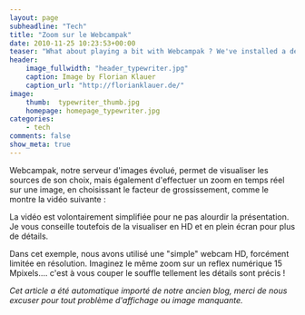 ```yaml
---
layout: page
subheadline: "Tech"
title: "Zoom sur le Webcampak"
date: 2010-11-25 10:23:53+00:00
teaser: "What about playing a bit with Webcampak ? We've installed a demo version of the viewer interface on one of our Webcampak. You will only get limited access (no modifications allowed) but it should give you a first inside view of the system."
header:
    image_fullwidth: "header_typewriter.jpg"
    caption: Image by Florian Klauer
    caption_url: "http://florianklauer.de/"
image:
    thumb:  typewriter_thumb.jpg
    homepage: homepage_typewriter.jpg
categories:
    - tech
comments: false
show_meta: true
---
```


Webcampak, notre serveur d'images évolué, permet de visualiser les sources de son choix, mais également d'effectuer un zoom en temps réel sur une image, en choisissant le facteur de grossissement, comme le montre la vidéo suivante :

La vidéo est volontairement simplifiée pour ne pas alourdir la présentation. Je vous conseille toutefois de la visualiser en HD et en plein écran pour plus de détails.

Dans cet exemple, nous avons utilisé une "simple" webcam HD, forcément limitée en résolution. Imaginez le même zoom sur un reflex numérique 15 Mpixels.... c'est à vous couper le souffle tellement les détails sont précis !

_Cet article a été automatique importé de notre ancien blog, merci de nous excuser pour tout problème d'affichage ou image manquante._
